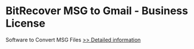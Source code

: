 # BitRecover MSG to Gmail - Business License
Software to Convert MSG Files
[>> Detailed information](https://secure.shareit.com/shareit/product.html?productid=300810037&affiliateid=200057808)